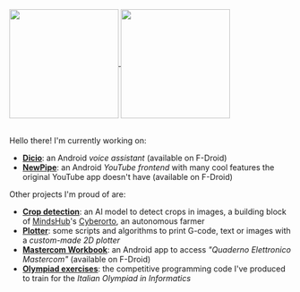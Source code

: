 <a href="https://github-readme-stats.vercel.app/api?username=Stypox&count_private=true&show_icons=true&hide_border=true&bg_color=000000&text_color=c0c0c0">
  <img align="center" height="195px" src="https://github-readme-stats.vercel.app/api?username=Stypox&count_private=true&show_icons=true&hide_border=true&bg_color=000000&text_color=c0c0c0" />
</a>
<a href="https://github-readme-stats.vercel.app/api/top-langs/?username=Stypox&langs_count=6&hide=makefile,nesc,cmake,qmake&hide_border=true&layout=compact&bg_color=000000&text_color=c0c0c0">
  <img align="center" height="195px" src="https://github-readme-stats.vercel.app/api/top-langs/?username=Stypox&langs_count=6&hide=makefile,nesc,cmake,qmake&hide_border=true&layout=compact&bg_color=000000&text_color=c0c0c0" />
  <br>
  <br>
</a>


Hello there! I'm currently working on:
- [**Dicio**](https://github.com/Stypox/dicio-android): an Android *voice assistant* (available on F-Droid)
- [**NewPipe**](https://github.com/TeamNewPipe/NewPipe): an Android *YouTube frontend* with many cool features the original YouTube app doesn't have (available on F-Droid)

Other projects I'm proud of are:
- [**Crop detection**](https://github.com/MindsHub/crop-detection): an AI model to detect crops in images, a building block of [MindsHub](https://mindshub.it)'s [Cyberorto](https://mindshub.it/progetto-cyberorto/), an autonomous farmer
- [**Plotter**](https://github.com/Stypox/plotter): some scripts and algorithms to print G-code, text or images with a *custom-made 2D plotter*
- [**Mastercom Workbook**](https://github.com/Stypox/mastercom-workbook): an Android app to access *"Quaderno Elettronico Mastercom"* (available on F-Droid)
- [**Olympiad exercises**](https://github.com/Stypox/olympiad-exercises): the competitive programming code I've produced to train for the *Italian Olympiad in Informatics*
